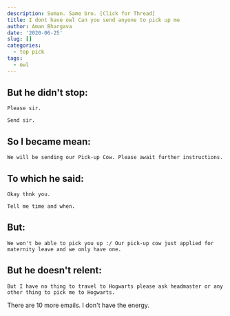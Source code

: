 ```yaml
---
description: Suman. Same bro. [Click for Thread]
title: I dont have owl Can you send anyone to pick up me
author: Aman Bhargava
date: '2020-06-25'
slug: []
categories: 
  - top pick
tags:
  - owl
---
```


## But he didn't stop: 

```
Please sir. 

Send sir.
```

## So I became mean: 

```
We will be sending our Pick-up Cow. Please await further instructions.
```

## To which he said: 

```
Okay thnk you.

Tell me time and when.
```

## But: 
```
We won't be able to pick you up :/ Our pick-up cow just applied for maternity leave and we only have one.
```
## But he doesn't relent: 

```
But I have no thing to travel to Hogwarts please ask headmaster or any
other thing to pick me to Hogwarts.
```

There are 10 more emails. I don't have the energy.
